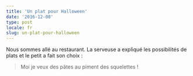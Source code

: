 ```yaml
---
title: 'Un plat pour Halloween'
date: '2016-12-08'
type: post
locale: fr
slug: un-plat-pour-halloween
---
```


Nous sommes allé au restaurant. La serveuse a expliqué les possibilités de plats et le petit a fait son choix :

> Moi je veux des pâtes au piment des squelettes !
